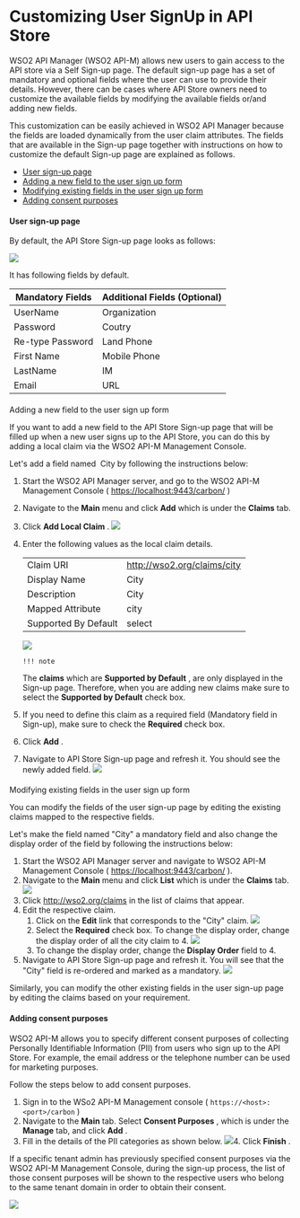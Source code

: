 # Customizing User SignUp in API Store

WSO2 API Manager (WSO2 API-M) allows new users to gain access to the API store via a Self Sign-up page. The default sign-up page has a set of mandatory and optional fields where the user can use to provide their details. However, there can be cases where API Store owners need to customize the available fields by modifying the available fields or/and adding new fields.

This customization can be easily achieved in WSO2 API Manager because the fields are loaded dynamically from the user claim attributes. The fields that are available in the Sign-up page together with instructions on how to customize the default Sign-up page are explained as follows.

-   [User sign-up page](#CustomizingUserSignUpinAPIStore-Usersign-uppage)
-   [Adding a new field to the user sign up form](#CustomizingUserSignUpinAPIStore-Addinganewfieldtotheusersignupform)
-   [Modifying existing fields in the user sign up form](#CustomizingUserSignUpinAPIStore-Modifyingexistingfieldsintheusersignupform)
-   [Adding consent purposes](#CustomizingUserSignUpinAPIStore-Addingconsentpurposes)

#### User sign-up page

By default, the API Store Sign-up page looks as follows:

![](/assets/attachments/103334790/103334795.png)

It has following fields by default.

| Mandatory Fields | Additional Fields (Optional) |
|------------------|------------------------------|
| UserName         | Organization                 |
| Password         | Coutry                       |
| Re-type Password | Land Phone                   |
| First Name       | Mobile Phone                 |
| LastName         | IM                           |
| Email            | URL                          |

#### 
Adding a new field to the user sign up form

If you want to add a new field to the API Store Sign-up page that will be filled up when a new user signs up to the API Store, you can do this by adding a local claim via the WSO2 API-M Management Console.

Let's add a field named  City by following the instructions below:

1.  Start the WSO2 API Manager server, and go to the WSO2 API-M Management Console ( <https://localhost:9443/carbon/> )
2.  Navigate to the **Main** menu and click **Add** which is under the **Claims** tab.
3.  Click **Add Local Claim** .
    ![](/assets/attachments/103334790/103334796.png)
4.  Enter the following values as the local claim details.

    |                      |                               |
    |----------------------|-------------------------------|
    | Claim URI            | <http://wso2.org/claims/city> |
    | Display Name         | City                          |
    | Description          | City                          |
    | Mapped Attribute     | city                          |
    | Supported By Default | select                        |

    ![](/assets/attachments/103334790/103334798.png)

        !!! note
    The **claims** which are **Supported by Default** , are only displayed in the Sign-up page. Therefore, when you are adding new claims make sure to select the **Supported by Default** check box.


5.  If you need to define this claim as a required field (Mandatory field in Sign-up), make sure to check the **Required** check box.
6.  Click **Add** .
7.  Navigate to API Store Sign-up page and refresh it.
    You should see the newly added field.
    ![](/assets/attachments/103334790/103334797.png)

#### 
Modifying existing fields in the user sign up form

You can modify the fields of the user sign-up page by editing the existing claims mapped to the respective fields.

Let's make the field named "City" a mandatory field and also change the display order of the field by following the instructions below:

1.  Start the WSO2 API Manager server and navigate to WSO2 API-M Management Console ( <https://localhost:9443/carbon/> ).
2.  Navigate to the **Main** menu and click **List** which is under the **Claims** tab.
    ![](/assets/attachments/103334790/103334794.png)
3.  Click <http://wso2.org/claims> in the list of claims that appear.
4.  Edit the respective claim.
    1.  Click on the **Edit** link that corresponds to the "City" claim.
        ![](/assets/attachments/103334790/103334793.png)
    2.  Select the **Required** check box. To change the display order, change the display order of all the city claim to 4.
        ![](/assets/attachments/103334790/103334792.png)
    3.  To change the display order, change the **Display Order** field to 4.
5.  Navigate to API Store Sign-up page and refresh it.
    You will see that the "City" field is re-ordered and marked as a mandatory.
    ![](/assets/attachments/103334790/103334791.png)

Similarly, you can modify the other existing fields in the user sign-up page by editing the claims based on your requirement.

#### Adding consent purposes

WSO2 API-M allows you to specify different consent purposes of collecting Personally Identifiable Information (PII) from users who sign up to the API Store. For example, the email address or the telephone number can be used for marketing purposes.

Follow the steps below to add consent purposes.

1.  Sign in to the WSo2 API-M Management console ( `https://<host>:<port>/carbon` )
2.  Navigate to the **Main** tab. Select **Consent Purposes** , which is under the **Manage** tab, and click **Add** .
3.  Fill in the details of the PII categories as shown below.
    ![](/assets/attachments/103334790/103334800.png)4.  Click **Finish** .

If a specific tenant admin has previously specified consent purposes via the WSO2 API-M Management Console, during the sign-up process, the list of those consent purposes will be shown to the respective users who belong to the same tenant domain in order to obtain their consent.

![](/assets/attachments/103334790/103334799.png)

